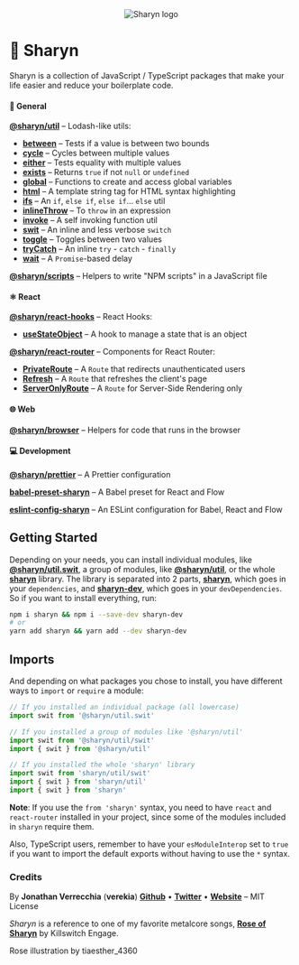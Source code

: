 <div align="center">
  <img src="https://user-images.githubusercontent.com/40995577/42487947-ea40d256-840b-11e8-8acc-50e62a3226b7.png" alt="Sharyn logo">
</div>

# 🌹 Sharyn

Sharyn is a collection of JavaScript / TypeScript packages that make your life easier and reduce your boilerplate code.

#### 💯 General

[**@sharyn/util**](https://github.com/sharynjs/sharyn/blob/master/packages/util/README.md#readme) – Lodash-like utils:
- [**between**](https://github.com/sharynjs/sharyn/blob/master/packages/util.between/README.md#readme) – Tests if a value is between two bounds
- [**cycle**](https://github.com/sharynjs/sharyn/blob/master/packages/util.cycle/README.md#readme) – Cycles between multiple values
- [**either**](https://github.com/sharynjs/sharyn/blob/master/packages/util.either/README.md#readme) – Tests equality with multiple values
- [**exists**](https://github.com/sharynjs/sharyn/blob/master/packages/util.exists/README.md#readme) – Returns `true` if not `null` or `undefined`
- [**global**](https://github.com/sharynjs/sharyn/blob/master/packages/util.global/README.md#readme) – Functions to create and access global variables
- [**html**](https://github.com/sharynjs/sharyn/blob/master/packages/util.html/README.md#readme) – A template string tag for HTML syntax highlighting
- [**ifs**](https://github.com/sharynjs/sharyn/blob/master/packages/util.ifs/README.md#readme) – An `if`, `else if`, `else if`... `else` util
- [**inlineThrow**](https://github.com/sharynjs/sharyn/blob/master/packages/util.inlineThrow/README.md#readme) – To `throw` in an expression
- [**invoke**](https://github.com/sharynjs/sharyn/blob/master/packages/util.invoke/README.md#readme) – A self invoking function util
- [**swit**](https://github.com/sharynjs/sharyn/blob/master/packages/util.swit/README.md#readme) – An inline and less verbose `switch`
- [**toggle**](https://github.com/sharynjs/sharyn/blob/master/packages/util.toggle/README.md#readme) – Toggles between two values
- [**tryCatch**](https://github.com/sharynjs/sharyn/blob/master/packages/util.trycatch/README.md#readme) – An inline `try` - `catch` - `finally`
- [**wait**](https://github.com/sharynjs/sharyn/blob/master/packages/util.wait/README.md#readme) – A `Promise`-based delay

[**@sharyn/scripts**](https://github.com/sharynjs/sharyn/blob/master/packages/scripts/README.md#readme) – Helpers to write "NPM scripts" in a JavaScript file

#### ⚛️ React

[**@sharyn/react-hooks**](https://github.com/sharynjs/sharyn/blob/master/packages/react-hooks/README.md#readme) – React Hooks:
- [**useStateObject**](https://github.com/sharynjs/sharyn/blob/master/packages/react-router.usestateobject/README.md#readme) – A hook to manage a state that is an object

[**@sharyn/react-router**](https://github.com/sharynjs/sharyn/blob/master/packages/react-router/README.md#readme) – Components for React Router:
- [**PrivateRoute**](https://github.com/sharynjs/sharyn/blob/master/packages/react-router.privateroute/README.md#readme) – A `Route` that redirects unauthenticated users
- [**Refresh**](https://github.com/sharynjs/sharyn/blob/master/packages/react-router.refresh/README.md#readme) – A `Route` that refreshes the client's page
- [**ServerOnlyRoute**](https://github.com/sharynjs/sharyn/blob/master/packages/react-router.serveronlyroute/README.md#readme) – A `Route` for Server-Side Rendering only

#### 🌐 Web

[**@sharyn/browser**](https://github.com/sharynjs/sharyn/blob/master/packages/browser/README.md#readme) – Helpers for code that runs in the browser

#### 💻 Development

[**@sharyn/prettier**](https://github.com/sharynjs/sharyn/blob/master/packages/prettier/README.md#readme) – A Prettier configuration

[**babel-preset-sharyn**](https://github.com/sharynjs/babel-preset-sharyn/README.md#readme) – A Babel preset for React and Flow

[**eslint-config-sharyn**](https://github.com/sharynjs/eslint-config-sharyn/README.md#readme) – An ESLint configuration for Babel, React and Flow

## Getting Started

Depending on your needs, you can install individual modules, like [**@sharyn/util.swit**](https://github.com/sharynjs/sharyn/blob/master/packages/util.swit/README.md#readme), a group of modules, like [**@sharyn/util**](https://github.com/sharynjs/sharyn/blob/master/packages/util/README.md#readme), or the whole [**sharyn**](https://github.com/sharynjs/sharyn/blob/master/packages/_sharyn/README.md#readme) library. The library is separated into 2 parts, [**sharyn**](https://github.com/sharynjs/sharyn/blob/master/packages/_sharyn/README.md#readme), which goes in your `dependencies`, and [**sharyn-dev**](https://github.com/sharynjs/sharyn/blob/master/packages/_sharyn-dev/README.md#readme), which goes in your `devDependencies`. So if you want to install everything, run:

```sh
npm i sharyn && npm i --save-dev sharyn-dev
# or
yarn add sharyn && yarn add --dev sharyn-dev
```

## Imports

And depending on what packages you chose to install, you have different ways to `import` or `require` a module:

```js
// If you installed an individual package (all lowercase)
import swit from '@sharyn/util.swit'

// If you installed a group of modules like '@sharyn/util'
import swit from '@sharyn/util/swit'
import { swit } from '@sharyn/util'

// If you installed the whole 'sharyn' library
import swit from 'sharyn/util/swit'
import { swit } from 'sharyn/util'
import { swit } from 'sharyn'
```

**Note**: If you use the `from 'sharyn'` syntax, you need to have `react` and `react-router` installed in your project, since some of the modules included in `sharyn` require them.

Also, TypeScript users, remember to have your `esModuleInterop` set to `true` if you want to import the default exports without having to use the `*` syntax.

### Credits

By **Jonathan Verrecchia** (**verekia**) [**Github**](https://github.com/verekia) • [**Twitter**](https://twitter.com/verekia) • [**Website**](https://verekia.com) – MIT License

_Sharyn_ is a reference to one of my favorite metalcore songs, [**Rose of Sharyn**](https://www.youtube.com/watch?v=PgMsACFMIq8) by Killswitch Engage.

Rose illustration by tiaesther_4360
